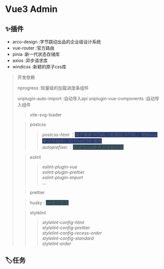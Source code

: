 # Vue3 Admin

## ✨插件

- arco-design :字节跳动出品的企业级设计系统
- vue-router :官方路由
- pinia :新一代状态存储库
- axios :异步请求库
- windicss :新颖的原子css库

</p>

> 开发依赖
>
> nprogress :轻量级的加载进度条组件
>
> unplugin-auto-import :自动导入api
> unplugin-vue-components :自动导入组件
>
>>vite-svg-loader
>
>> postcss
>>> *postcss-html* ：<span style='background:#273c75'>用于解析 HTML（和类似 HTML，例如vue单文件组件）的 PostCSS 语法</span>  
>>> *autoprefixer* ：<span style='background:#284852'>自动为css补齐浏览器前缀</span>  
>
>> eslint
>>> *eslint-plugin-vue*  
>>> *eslint-plugin-prettier*  
>>> *eslint-plugin-import*  
>>> ...   
>
>> prettier  
>
>> husky :  <span style='background:#284852'>git提交规范</span> 
>
>> stylelint
>>> *stylelint-config-html*    
>>> *stylelint-config-prettier*    
>>> *stylelint-config-recess-order*    
>>> *stylelint-config-standard*    
>>> *stylelint-order*        

## 🏷️任务
 